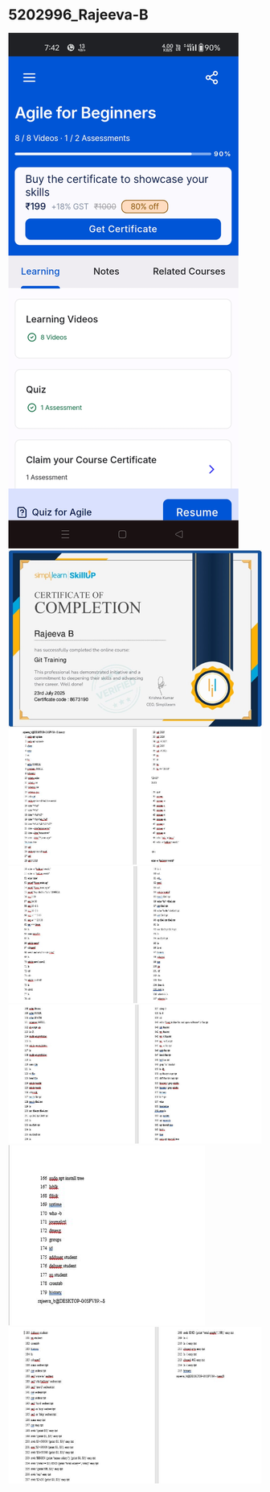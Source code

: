 # 5202996_Rajeeva-B
<img src="https://github.com/Rajeevnayaka/5202996_Rajeeva-B/blob/main/SDLC/agile%20certificate.jpg" alt="agile certificate">

<img src="https://github.com/Rajeevnayaka/5202996_Rajeeva-B/blob/main/git/git%20training%20certificate.jpg" alt="git certificate">

<img src="https://github.com/Rajeevnayaka/5202996_Rajeeva-B/blob/main/linux/linux1.JPG" alt="linux commends">

<img src="https://github.com/Rajeevnayaka/5202996_Rajeeva-B/blob/main/linux/linux2.JPG" alt="linux commends2">

<img src="https://github.com/Rajeevnayaka/5202996_Rajeeva-B/blob/main/linux/linux3.JPG" alt="linux commend3">

<img src="https://github.com/Rajeevnayaka/5202996_Rajeeva-B/blob/main/linux/linux4.JPG" alt="linux commend4">

<img src="https://github.com/Rajeevnayaka/5202996_Rajeeva-B/blob/main/linux/linux5.JPG" alt="linux commend5">